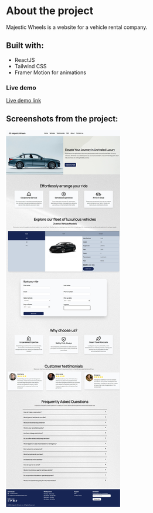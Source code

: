 # About the project

Majestic Wheels is a website for a vehicle rental company.

## Built with:

- ReactJS
- Tailwind CSS
- Framer Motion for animations

### Live demo

[Live demo link](https://majestic-wheels.netlify.app/)

## Screenshots from the project:

![Screenshot of the website](./public/images/web_screenshot.jpeg)
